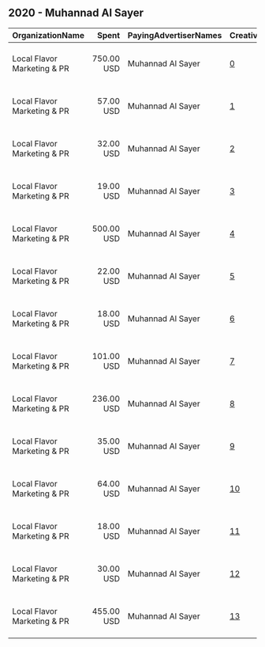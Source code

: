 ## 2020 - Muhannad Al Sayer 
|OrganizationName|Spent|PayingAdvertiserNames|CreativeUrls|Impressions|Genders|AgeBrackets|CountryCodes|BillingAddresses|CandidateBallotInformation|
|:---|---:|:---|:---|---:|:---|:---|:---|:---|:---|
|Local Flavor Marketing & PR|750.00 USD|Muhannad Al Sayer|[0](https://www.snap.com/political-ads/asset/caf4b10ea0d5350c5c3bd5b46b6d127d0863fb6ea8e0a5583db00d0275b75d80?mediaType=jpg)|680,656||21+|kuwait|"Mohammad Thunayyan Al-Ghanem St,Salhiya,00000,KW"|Muhannad Al Sayer|
|Local Flavor Marketing & PR|57.00 USD|Muhannad Al Sayer|[1](https://www.snap.com/political-ads/asset/0247965b3e3e621fd960ff11c61d87a1e34e69b6ca7c90ae5fb0715db49d5659?mediaType=mp4)|35,170||21+|kuwait|"Mohammad Thunayyan Al-Ghanem St,Salhiya,00000,KW"|Muhannad Al Sayer|
|Local Flavor Marketing & PR|32.00 USD|Muhannad Al Sayer|[2](https://www.snap.com/political-ads/asset/050b0b6ebab3ebb4a70414796bbc28ebcec764d69bcda97e19679144c5e1d3ec?mediaType=mp4)|18,554||21+|kuwait|"Mohammad Thunayyan Al-Ghanem St,Salhiya,00000,KW"|Muhannad Al Sayer|
|Local Flavor Marketing & PR|19.00 USD|Muhannad Al Sayer|[3](https://www.snap.com/political-ads/asset/d13e0d33e4f2d8b00c340378aa3f3713d462847c7fdf53a287ba48e94042fb1b?mediaType=jpg)|10,741||21+|kuwait|"Mohammad Thunayyan Al-Ghanem St,Salhiya,00000,KW"|Muhannad Al Sayer|
|Local Flavor Marketing & PR|500.00 USD|Muhannad Al Sayer|[4](https://www.snap.com/political-ads/asset/7987940e88caad33e6d6fd152991d3438aac1bfcb2f3135226e38bebebf6fcb0?mediaType=mp4)|192,405||21+|kuwait|"Mohammad Thunayyan Al-Ghanem St,Salhiya,00000,KW"|Muhannad Al Sayer|
|Local Flavor Marketing & PR|22.00 USD|Muhannad Al Sayer|[5](https://www.snap.com/political-ads/asset/96c72958b1977e592bd5e4cfd09be725ef582c6cde55c8ebc53b3ee0b44cff89?mediaType=jpg)|12,257||21+|kuwait|"Mohammad Thunayyan Al-Ghanem St,Salhiya,00000,KW"|Muhannad Al Sayer|
|Local Flavor Marketing & PR|18.00 USD|Muhannad Al Sayer|[6](https://www.snap.com/political-ads/asset/78260698d24e4b899827299adc14fc0f4d4ed3f9d3eb8601868ac9976f5e65ae?mediaType=jpg)|10,393||21+|kuwait|"Mohammad Thunayyan Al-Ghanem St,Salhiya,00000,KW"|Muhannad Al Sayer|
|Local Flavor Marketing & PR|101.00 USD|Muhannad Al Sayer|[7](https://www.snap.com/political-ads/asset/03bc40b472cfe980596f1df67adbc1e5751b0daee30f9ca19a4f072a977248ec?mediaType=jpg)|59,317||21+|kuwait|"Mohammad Thunayyan Al-Ghanem St,Salhiya,00000,KW"|Muhannad Al Sayer|
|Local Flavor Marketing & PR|236.00 USD|Muhannad Al Sayer|[8](https://www.snap.com/political-ads/asset/e86a653448e0ea3560767c5ebefbe3aff9348e7d8269a348266f800043393e84?mediaType=mp4)|185,898||21+|kuwait|"Mohammad Thunayyan Al-Ghanem St,Salhiya,00000,KW"|Muhannad Al Sayer|
|Local Flavor Marketing & PR|35.00 USD|Muhannad Al Sayer|[9](https://www.snap.com/political-ads/asset/1e7d9a669b01bc59b1f737636e8f1f4ff4401c2833bc8828310dd767c32e986c?mediaType=mp4)|19,135||21+|kuwait|"Mohammad Thunayyan Al-Ghanem St,Salhiya,00000,KW"|Muhannad Al Sayer|
|Local Flavor Marketing & PR|64.00 USD|Muhannad Al Sayer|[10](https://www.snap.com/political-ads/asset/421010e13de14cfa73ee0a1edc384fe01dfbbe0bf8f1ae3568022e3a008f8806?mediaType=mp4)|36,904||21+|kuwait|"Mohammad Thunayyan Al-Ghanem St,Salhiya,00000,KW"|Muhannad Al Sayer|
|Local Flavor Marketing & PR|18.00 USD|Muhannad Al Sayer|[11](https://www.snap.com/political-ads/asset/aae638949bea0ed0b728d2eb3e9fb54fef5b599a04aac74deb8e4f7042737adf?mediaType=jpg)|10,495||21+|kuwait|"Mohammad Thunayyan Al-Ghanem St,Salhiya,00000,KW"|Muhannad Al Sayer|
|Local Flavor Marketing & PR|30.00 USD|Muhannad Al Sayer|[12](https://www.snap.com/political-ads/asset/b38ed62e05c6b9cb6a1b7af4db2cad25faa05da5396a8dcb18404436c6cf6d00?mediaType=mp4)|18,323||21+|kuwait|"Mohammad Thunayyan Al-Ghanem St,Salhiya,00000,KW"|Muhannad Al Sayer|
|Local Flavor Marketing & PR|455.00 USD|Muhannad Al Sayer|[13](https://www.snap.com/political-ads/asset/caf4b10ea0d5350c5c3bd5b46b6d127d0863fb6ea8e0a5583db00d0275b75d80?mediaType=jpg)|398,169||21+|kuwait|"Mohammad Thunayyan Al-Ghanem St,Salhiya,00000,KW"|Muhannad Al Sayer|
